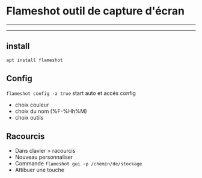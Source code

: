 # Flameshot outil de capture d'écran
___
___
## install
`apt install flameshot`

## Config

`flameshot config -a true`   start auto et accés config

* choix couleur
* choix du nom (%F-%Hh%M)
* choix outils

## Racourcis

* Dans clavier > racourcis
* Nouveau personnaliser
* Commande `flameshot gui -p /chemin/de/stockage`
* Attibuer une touche